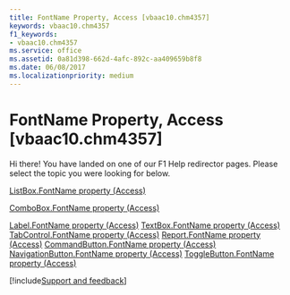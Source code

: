 ```yaml
---
title: FontName Property, Access [vbaac10.chm4357]
keywords: vbaac10.chm4357
f1_keywords:
- vbaac10.chm4357
ms.service: office
ms.assetid: 0a81d398-662d-4afc-892c-aa409659b8f8
ms.date: 06/08/2017
ms.localizationpriority: medium
---
```



# FontName Property, Access [vbaac10.chm4357]

Hi there! You have landed on one of our F1 Help redirector pages. Please select the topic you were looking for below.

[ListBox.FontName property (Access)](https://msdn.microsoft.com/library/9bcab0c1-7a13-2b1a-91c1-56f784451bdf%28Office.15%29.aspx)

[ComboBox.FontName property (Access)](https://msdn.microsoft.com/library/0869818d-225e-c46b-39f3-5d500374361b%28Office.15%29.aspx)

[Label.FontName property (Access)](https://msdn.microsoft.com/library/2b91768e-390d-ad74-5805-62b3111d4fc6%28Office.15%29.aspx)
[TextBox.FontName property (Access)](https://msdn.microsoft.com/library/4eb7cbbe-1e7d-9e29-cbff-867a83605741%28Office.15%29.aspx)
[TabControl.FontName property (Access)](https://msdn.microsoft.com/library/1ce68bee-4655-b3f8-839e-a8eeb92103e9%28Office.15%29.aspx)
[Report.FontName property (Access)](https://msdn.microsoft.com/library/37759316-e5f6-14f6-0423-c5a11e02161f%28Office.15%29.aspx)
[CommandButton.FontName property (Access)](https://msdn.microsoft.com/library/0e1099d3-92fb-a077-9148-e2f64305faee%28Office.15%29.aspx)
[NavigationButton.FontName property (Access)](https://msdn.microsoft.com/library/52fe8d6b-9631-76b3-f210-e3b98c405549%28Office.15%29.aspx)
[ToggleButton.FontName property (Access)](https://msdn.microsoft.com/library/7b1d51d8-5307-1446-344a-f406f2758a36%28Office.15%29.aspx)

[!include[Support and feedback](~/includes/feedback-boilerplate.md)]